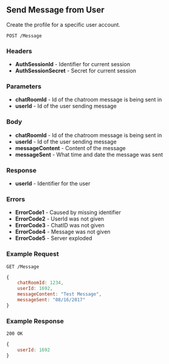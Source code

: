 ## Send Message from User
Create the profile for a specific user account.

`POST /Message`

### Headers
- **AuthSessionId** - Identifier for current session
- **AuthSessionSecret** - Secret for current session

### Parameters
- **chatRoomId** - Id of the chatroom message is being sent in
- **userId** - Id of the user sending message

### Body
- **chatRoomId** - Id of the chatroom message is being sent in
- **userId** - Id of the user sending message
- **messageContent** - Content of the message
- **messageSent** - What time and date the message was sent

### Response
- **userId** - Identifier for the user

### Errors
- **ErrorCode1** - Caused by missing identifier
- **ErrorCode2** - UserId was not given
- **ErrorCode3** - ChatID was not given
- **ErrorCode4** - Message was not given
- **ErrorCode5** - Server exploded

### Example Request
`GET /Message`

```javascript
{
	chatRoomId: 1234,
    userId: 1692,
	messageContent: "Test Message",
	messageSent: "08/16/2017"
}
```

### Example Response
`200 OK`

```javascript
{
	userId: 1692
}